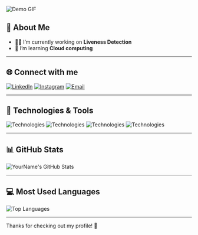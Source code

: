 ![Demo GIF](https://th.bing.com/th/id/R.4d87986a223e5486db4c7f5760bfe3d8?rik=tlUmOOPeQzk6iw&riu=http%3a%2f%2fimg2.joyreactor.com%2fpics%2fpost%2ffull%2fgif-pixel-art-stardew-valley-games-4753936.gif&ehk=RN%2fI9K4pty1QV8%2fLqi8vkfjpee%2fcaT0gRIhNQaigfjE%3d&risl=&pid=ImgRaw&r=0)


## 🚀 About Me

- 👨‍💻 I’m currently working on **Liveness Detection**
- 🌱 I’m learning **Cloud computing**


---


## 🌐 Connect with me

[![LinkedIn](https://img.shields.io/badge/LinkedIn-Connect-blue?style=for-the-badge&logo=linkedin&logoColor=blue)](https://www.linkedin.com/in/mahadikanafizluqman)
[![Instagram](https://img.shields.io/badge/Instagram-Follow-blue?style=for-the-badge&logo=instagram)](https://www.instagram.com/mahadika_nl)
[![Email](https://img.shields.io/badge/Email-Contact-blue?style=for-the-badge&logo=gmail)](mailto:mahadikanafiz86@gmail.com)

--- 

## 🔧 Technologies & Tools

![Technologies](https://img.shields.io/badge/Frontend-HTML,_CSS-blue?style=for-the-badge) ![Technologies](https://img.shields.io/badge/Backend-Python-green?style=for-the-badge)  ![Technologies](https://img.shields.io/badge/Database-MySQL-orange?style=for-the-badge)  ![Technologies](https://img.shields.io/badge/Tools-Git,_Docker-red?style=for-the-badge)

---

## 📊 GitHub Stats

![YourName's GitHub Stats](https://github-readme-stats.vercel.app/api?username=Nfx1z&show_icons=true&count_private=true&theme=radical)  <!-- Change 'yourusername' to your actual GitHub username -->

---

## 💻 Most Used Languages

![Top Languages](https://github-readme-stats.vercel.app/api/top-langs/?username=Nfx1z&langs_count=10&layout=compact&theme=radical)

---

Thanks for checking out my profile! 🌟
